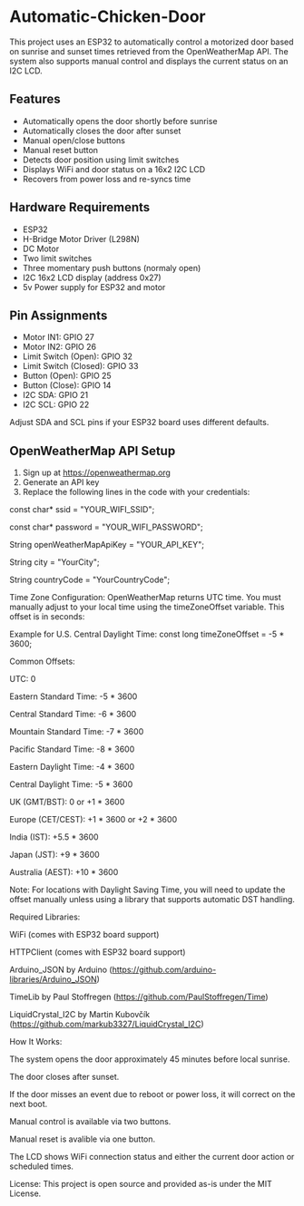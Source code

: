 # Automatic-Chicken-Door

This project uses an ESP32 to automatically control a motorized door based on sunrise and sunset times retrieved from the OpenWeatherMap API. The system also supports manual control and displays the current status on an I2C LCD.

## Features

- Automatically opens the door shortly before sunrise
- Automatically closes the door after sunset
- Manual open/close buttons
- Manual reset button
- Detects door position using limit switches
- Displays WiFi and door status on a 16x2 I2C LCD
- Recovers from power loss and re-syncs time

## Hardware Requirements

- ESP32
- H-Bridge Motor Driver (L298N)
- DC Motor
- Two limit switches
- Three momentary push buttons (normaly open)
- I2C 16x2 LCD display (address 0x27)
- 5v Power supply for ESP32 and motor

## Pin Assignments

- Motor IN1: GPIO 27  
- Motor IN2: GPIO 26  
- Limit Switch (Open): GPIO 32  
- Limit Switch (Closed): GPIO 33  
- Button (Open): GPIO 25  
- Button (Close): GPIO 14  
- I2C SDA: GPIO 21 
- I2C SCL: GPIO 22 

Adjust SDA and SCL pins if your ESP32 board uses different defaults.

## OpenWeatherMap API Setup

1. Sign up at https://openweathermap.org
2. Generate an API key
3. Replace the following lines in the code with your credentials:

const char* ssid = "YOUR_WIFI_SSID";

const char* password = "YOUR_WIFI_PASSWORD";

String openWeatherMapApiKey = "YOUR_API_KEY";

String city = "YourCity";

String countryCode = "YourCountryCode";


Time Zone Configuration:
OpenWeatherMap returns UTC time. You must manually adjust to your local time using the timeZoneOffset variable. This offset is in seconds:


Example for U.S. Central Daylight Time:
const long timeZoneOffset = -5 * 3600;


Common Offsets:

UTC: 0

Eastern Standard Time: -5 * 3600

Central Standard Time: -6 * 3600

Mountain Standard Time: -7 * 3600

Pacific Standard Time: -8 * 3600

Eastern Daylight Time: -4 * 3600

Central Daylight Time: -5 * 3600

UK (GMT/BST): 0 or +1 * 3600

Europe (CET/CEST): +1 * 3600 or +2 * 3600

India (IST): +5.5 * 3600

Japan (JST): +9 * 3600

Australia (AEST): +10 * 3600

Note: For locations with Daylight Saving Time, you will need to update the offset manually unless using a library that supports automatic DST handling.


Required Libraries:

WiFi (comes with ESP32 board support)

HTTPClient (comes with ESP32 board support)

Arduino_JSON by Arduino (https://github.com/arduino-libraries/Arduino_JSON)

TimeLib by Paul Stoffregen (https://github.com/PaulStoffregen/Time)

LiquidCrystal_I2C by Martin Kubovčík (https://github.com/markub3327/LiquidCrystal_I2C)

How It Works:

The system opens the door approximately 45 minutes before local sunrise.

The door closes after sunset.

If the door misses an event due to reboot or power loss, it will correct on the next boot.

Manual control is available via two buttons.

Manual reset is avalible via one button.

The LCD shows WiFi connection status and either the current door action or scheduled times.

License:
This project is open source and provided as-is under the MIT License.
